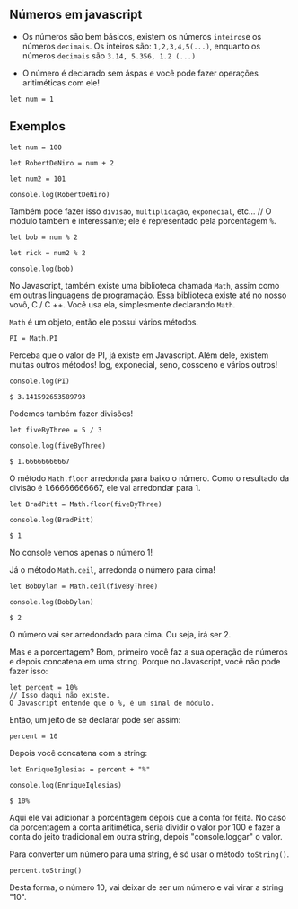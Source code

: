 ## Números em javascript 

- Os números são bem básicos, existem os números `inteiros`e os números `decimais`. Os inteiros são: `1,2,3,4,5(...)`, enquanto os números `decimais` são `3.14, 5.356, 1.2 (...)` 

- O número é declarado sem áspas e você pode fazer operações aritiméticas com ele!
```
let num = 1
```

## Exemplos
```
let num = 100 

let RobertDeNiro = num + 2

let num2 = 101

console.log(RobertDeNiro)
```
Também pode fazer isso `divisão`, `multiplicação`, `exponecial`, etc...
// O módulo também é interessante; ele é representado pela porcentagem `%`.

```
let bob = num % 2 

let rick = num2 % 2

console.log(bob)
```
No Javascript, também existe uma biblioteca chamada `Math`, assim como em outras linguagens de programação. Essa biblioteca existe até no nosso vovô, C / C ++. Você usa ela, simplesmente declarando `Math`.

`Math` é um objeto, então ele possui vários métodos.
 
```
PI = Math.PI 
```
Perceba que o valor de PI, já existe em Javascript. Além dele, existem muitas outros métodos! log, exponecial, seno, cossceno e vários outros!

```
console.log(PI)

$ 3.141592653589793

```
Podemos também fazer divisões!

```
let fiveByThree = 5 / 3 

console.log(fiveByThree) 

$ 1.66666666667
```
 
O método `Math.floor` arredonda para baixo o número. Como o resultado da divisão é 1.66666666667, ele vai arredondar para 1. 

```
let BradPitt = Math.floor(fiveByThree)

console.log(BradPitt) 

$ 1

```

No console vemos apenas o número 1! 

Já o método `Math.ceil`, arredonda o número para cima! 

```
let BobDylan = Math.ceil(fiveByThree)

console.log(BobDylan)

$ 2
```
O número vai ser arredondado para cima. Ou seja, irá ser 2. 

Mas e a porcentagem? Bom, primeiro você faz a sua operação de números e depois concatena em uma string. Porque no Javascript, você não pode fazer isso:

```
let percent = 10% 
// Isso daqui não existe. 
O Javascript entende que o %, é um sinal de módulo.
```
Então, um jeito de se declarar pode ser assim:

```
percent = 10
```
Depois você concatena com a string:

```
let EnriqueIglesias = percent + "%"

console.log(EnriqueIglesias) 

$ 10%
```

Aqui ele vai adicionar a porcentagem depois que a conta for feita. No caso da porcentagem a conta aritimética, seria dividir o valor por 100 e fazer a conta do jeito tradicional em outra string, depois "console.loggar" o valor. 

Para converter um número para uma string, é só usar o método `toString()`. 

```
percent.toString() 

```
Desta forma, o número 10, vai deixar de ser um número e vai virar a string "10". 
